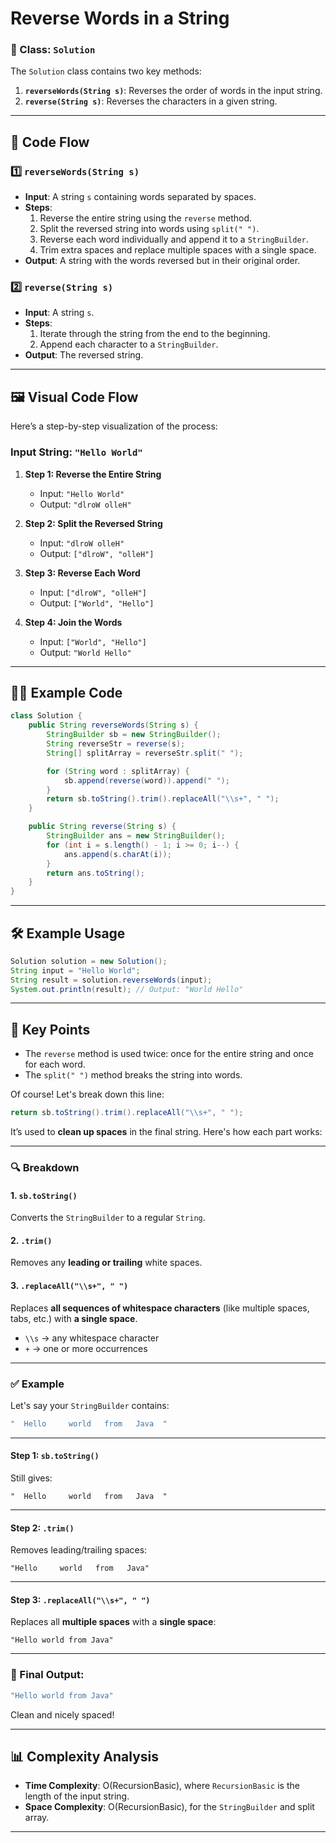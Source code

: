# Reverse Words in a String

 

### 📂 Class: `Solution`

The `Solution` class contains two key methods:
1. **`reverseWords(String s)`**: Reverses the order of words in the input string.
2. **`reverse(String s)`**: Reverses the characters in a given string.

---

## 🔄 Code Flow

### 1️⃣ **`reverseWords(String s)`**
- **Input**: A string `s` containing words separated by spaces.
- **Steps**:
    1. Reverse the entire string using the `reverse` method.
    2. Split the reversed string into words using `split(" ")`.
    3. Reverse each word individually and append it to a `StringBuilder`.
    4. Trim extra spaces and replace multiple spaces with a single space.
- **Output**: A string with the words reversed but in their original order.

### 2️⃣ **`reverse(String s)`**
- **Input**: A string `s`.
- **Steps**:
    1. Iterate through the string from the end to the beginning.
    2. Append each character to a `StringBuilder`.
- **Output**: The reversed string.

---

## 🖼️ Visual Code Flow

Here’s a step-by-step visualization of the process:

### Input String: `"Hello World"`

1. **Step 1: Reverse the Entire String**
   - Input: `"Hello World"`
   - Output: `"dlroW olleH"`

2. **Step 2: Split the Reversed String**
   - Input: `"dlroW olleH"`
   - Output: `["dlroW", "olleH"]`

3. **Step 3: Reverse Each Word**
   - Input: `["dlroW", "olleH"]`
   - Output: `["World", "Hello"]`

4. **Step 4: Join the Words**
   - Input: `["World", "Hello"]`
   - Output: `"World Hello"`

---

## 🧑‍💻 Example Code

```java
class Solution {
    public String reverseWords(String s) {
        StringBuilder sb = new StringBuilder();
        String reverseStr = reverse(s);
        String[] splitArray = reverseStr.split(" ");

        for (String word : splitArray) {
            sb.append(reverse(word)).append(" ");
        }
        return sb.toString().trim().replaceAll("\\s+", " ");
    }

    public String reverse(String s) {
        StringBuilder ans = new StringBuilder();
        for (int i = s.length() - 1; i >= 0; i--) {
            ans.append(s.charAt(i));
        }
        return ans.toString();
    }
}
```

---

## 🛠️ Example Usage

```java
Solution solution = new Solution();
String input = "Hello World";
String result = solution.reverseWords(input);
System.out.println(result); // Output: "World Hello"
```

---

## 📌 Key Points
- The `reverse` method is used twice: once for the entire string and once for each word.
- The `split(" ")` method breaks the string into words.

Of course! Let's break down this line:

```java
return sb.toString().trim().replaceAll("\\s+", " ");
```

It’s used to **clean up spaces** in the final string. Here's how each part works:

---

### 🔍 Breakdown

#### 1. `sb.toString()`
Converts the `StringBuilder` to a regular `String`.

#### 2. `.trim()`
Removes any **leading or trailing** white spaces.

#### 3. `.replaceAll("\\s+", " ")`
Replaces **all sequences of whitespace characters** (like multiple spaces, tabs, etc.) with **a single space**.

- `\\s` → any whitespace character
- `+` → one or more occurrences

---

### ✅ Example

Let's say your `StringBuilder` contains:

```java
"  Hello     world   from   Java  "
```

---

#### Step 1: `sb.toString()`

Still gives:
```
"  Hello     world   from   Java  "
```

---

#### Step 2: `.trim()`

Removes leading/trailing spaces:
```
"Hello     world   from   Java"
```

---

#### Step 3: `.replaceAll("\\s+", " ")`

Replaces all **multiple spaces** with a **single space**:
```
"Hello world from Java"
```

---

### 🎯 Final Output:

```java
"Hello world from Java"
```

Clean and nicely spaced!


---

## 📊 Complexity Analysis
- **Time Complexity**: O(RecursionBasic), where `RecursionBasic` is the length of the input string.
- **Space Complexity**: O(RecursionBasic), for the `StringBuilder` and split array.

---
 